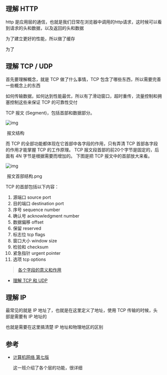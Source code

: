## 理解 HTTP

http 是应用层的通信，也就是我们日常在浏览器中调用的http请求，这时候可以看到请求的头和数据，以及返回的头和数据

为了建立更好的性能，所以做了缓存

为了

## 理解 TCP / UDP

首先要理解概念，就是 TCP 做了什么事情，TCP 包含了哪些东西，所以需要完善一些概念上的东西

如何传输数据，如何达到性能最优，所以有了滑动窗口，超时重传，流量控制和拥塞控制这些来保证 TCP 的可靠性交付

TCP 报文 (Segment)，包括首部和数据部分。

![img](https://bluesun-1252625244.cos.ap-guangzhou.myqcloud.com/post/understand-tcp-udp/3A60080FBC8767DB575C2D2919097613.png)

​																					报文结构

而 TCP 的全部功能都体现在它首部中各字段的作用，只有弄清 TCP 首部各字段的作用才能掌握 TCP 的工作原理。 TCP 报文段首部的前20个字节是固定的，后面有 4N 字节是根据需要而增加的。 下图是把 TCP 报文中的首部放大来看。

![img](https://bluesun-1252625244.cos.ap-guangzhou.myqcloud.com/post/understand-tcp-udp/CFC6314E4B2FD039C450821D946E93E2.png)

​																				报文首部结构.png

TCP 的首部包括以下内容：

1. 源端口 source port    
2. 目的端口 destination port    
3. 序号 sequence number    
4. 确认号 acknowledgment number    
5. 数据偏移 offset    
6. 保留 reserved    
7. 标志位 tcp flags    
8. 窗口大小 window size    
9. 检验和 checksum    
10. 紧急指针 urgent pointer    
11. 选项 tcp options    

>[各个字段的意义和作用](https://jerryc8080.gitbook.io/understand-tcp-and-udp/chapter2)

- [理解 TCP 和 UDP](https://jerryc8080.gitbook.io/understand-tcp-and-udp/chapter7)

## 理解 IP

最常见的就是 IP 地址了，也就是在这里定义了地址，使用 TCP 传输的时候，头部是需要有 IP 地址的

也就是需要在这里搞清楚 IP 地址和物理地区的区别







## 参考

- [计算机网络 第七版](https://book.douban.com/subject/26960678/) 

  这一班介绍了各个层的功能，很详细